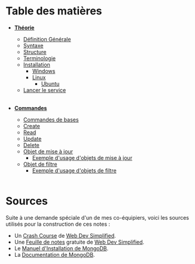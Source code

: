 # Table des matières
- [**Théorie**](Notes/Theorie.md)
  - [Définition Générale](Notes/Theorie.md#définition-générale)
  - [Syntaxe](Notes/Theorie.md#syntaxe)
  - [Structure](Notes/Theorie.md#structure)
  - [Terminologie](Notes/Theorie.md#terminologie)
  - [Installation](Notes/Theorie.md#installation)
    - [Windows](Notes/Theorie.md#windows)
    - [Linux](Notes/Theorie.md#Linux)
      - [Ubuntu](Notes/Theorie.md#ubuntu)
  - [Lancer le service](Notes/Theorie.md#lancer-le-service)<br><br>

- [**Commandes**](Notes/Commandes.md)
  - [Commandes de bases](Notes/Commandes.md#commandes-de-bases)
  - [Create](Notes/Commandes.md#create)
  - [Read](Notes/Commandes.md#read)
  - [Update](Notes/Commandes.md#update)
  - [Delete](Notes/Commandes.md#delete)
  - [Objet de mise à jour](Notes/Commandes.md#objet-de-mise-à-jour)
    - [Exemple d'usage d'objets de mise à jour](Notes/Commandes.md#exemple-dusage-dobjets-de-mise-à-jour)
  - [Objet de filtre](Notes/Commandes.md#objet-de-filtre)
    - [Exemple d'usage d'objets de filtre](Notes/Commandes.md#exemple-dusage-dobjets-de-filtre) <br><br>

# Sources 

Suite à une demande spéciale d'un de mes co-équipiers, voici les sources utilisés pour la construction de ces notes :

- Un [Crash Course](https://www.youtube.com/watch?v=ofme2o29ngU) de [Web Dev Simplified](https://www.youtube.com/channel/UCFbNIlppjAuEX4znoulh0Cw).
- Une [Feuille de notes](https://webdevsimplified.com/mongodb-cheat-sheet.html) gratuite de [Web Dev Simplified](https://courses.webdevsimplified.com/).
- Le [Manuel d'Installation de MongoDB](https://docs.mongodb.com/manual/installation/).
- La [Documentation de MongoDB](https://docs.mongodb.com/).